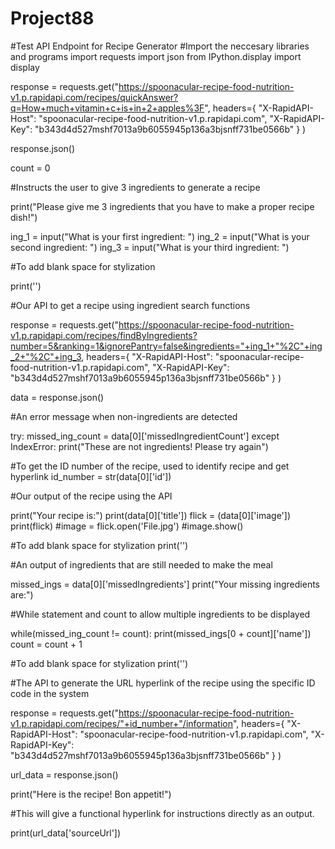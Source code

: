 # Project88
#Test API Endpoint for Recipe Generator
#Import the neccesary libraries and programs
import requests
import json
from IPython.display import display


response = requests.get("https://spoonacular-recipe-food-nutrition-v1.p.rapidapi.com/recipes/quickAnswer?q=How+much+vitamin+c+is+in+2+apples%3F",
  headers={
    "X-RapidAPI-Host": "spoonacular-recipe-food-nutrition-v1.p.rapidapi.com",
    "X-RapidAPI-Key": "b343d4d527mshf7013a9b6055945p136a3bjsnff731be0566b"
  }
)

response.json()

count = 0

#Instructs the user to give 3 ingredients to generate a recipe

print("Please give me 3 ingredients that you have to make a proper recipe dish!")

ing_1 = input("What is your first ingredient: ")
ing_2 = input("What is your second ingredient: ")
ing_3 = input("What is your third ingredient: ")

#To add blank space for stylization

print('')

#Our API to get a recipe using ingredient search functions

response = requests.get("https://spoonacular-recipe-food-nutrition-v1.p.rapidapi.com/recipes/findByIngredients?number=5&ranking=1&ignorePantry=false&ingredients="+ing_1+"%2C"+ing_2+"%2C"+ing_3,
  headers={
    "X-RapidAPI-Host": "spoonacular-recipe-food-nutrition-v1.p.rapidapi.com",
    "X-RapidAPI-Key": "b343d4d527mshf7013a9b6055945p136a3bjsnff731be0566b"
  }
)

data = response.json()


#An error message when non-ingredients are detected

try: missed_ing_count = data[0]['missedIngredientCount']
except IndexError:
    print("These are not ingredients! Please try again")
    
#To get the ID number of the recipe, used to identify recipe and get hyperlink
id_number = str(data[0]['id'])
    

#Our output of the recipe using the API

print("Your recipe is:")
print(data[0]['title'])
flick = (data[0]['image'])
print(flick)
#image = flick.open('File.jpg')
#image.show()

#To add blank space for stylization
print('')

#An output of ingredients that are still needed to make the meal

missed_ings = data[0]['missedIngredients']
print("Your missing ingredients are:")

#While statement and count to allow multiple ingredients to be displayed

while(missed_ing_count != count):
    print(missed_ings[0 + count]['name'])
    count = count + 1

#To add blank space for stylization
print('')
    
#The API to generate the URL hyperlink of the recipe using the specific ID code in the system
    
response = requests.get("https://spoonacular-recipe-food-nutrition-v1.p.rapidapi.com/recipes/"+id_number+"/information",
  headers={
    "X-RapidAPI-Host": "spoonacular-recipe-food-nutrition-v1.p.rapidapi.com",
    "X-RapidAPI-Key": "b343d4d527mshf7013a9b6055945p136a3bjsnff731be0566b"
  }
)


url_data = response.json()

print("Here is the recipe! Bon appetit!")

#This will give a functional hyperlink for instructions directly as an output.

print(url_data['sourceUrl'])
